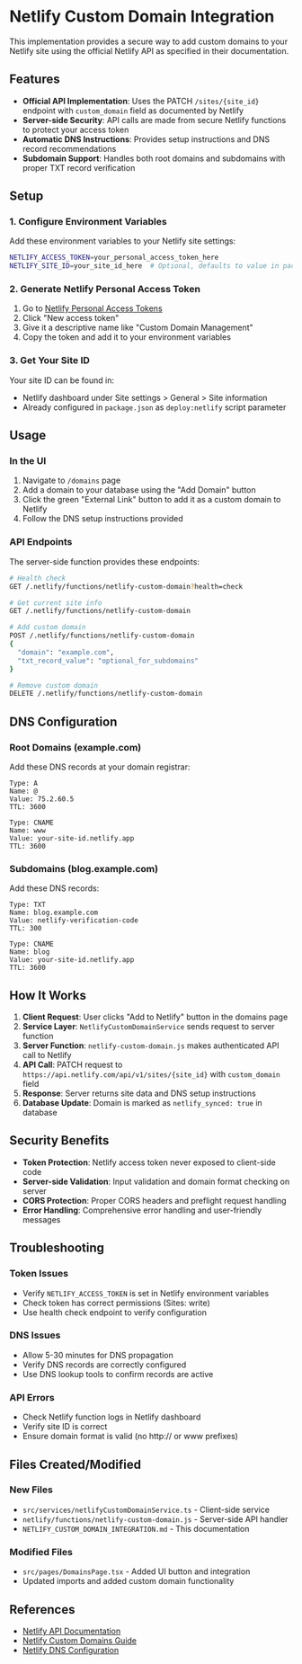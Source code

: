 # Netlify Custom Domain Integration

This implementation provides a secure way to add custom domains to your Netlify site using the official Netlify API as specified in their documentation.

## Features

- **Official API Implementation**: Uses the PATCH `/sites/{site_id}` endpoint with `custom_domain` field as documented by Netlify
- **Server-side Security**: API calls are made from secure Netlify functions to protect your access token
- **Automatic DNS Instructions**: Provides setup instructions and DNS record recommendations
- **Subdomain Support**: Handles both root domains and subdomains with proper TXT record verification

## Setup

### 1. Configure Environment Variables

Add these environment variables to your Netlify site settings:

```bash
NETLIFY_ACCESS_TOKEN=your_personal_access_token_here
NETLIFY_SITE_ID=your_site_id_here  # Optional, defaults to value in package.json
```

### 2. Generate Netlify Personal Access Token

1. Go to [Netlify Personal Access Tokens](https://app.netlify.com/user/applications/personal)
2. Click "New access token"
3. Give it a descriptive name like "Custom Domain Management"
4. Copy the token and add it to your environment variables

### 3. Get Your Site ID

Your site ID can be found in:
- Netlify dashboard under Site settings > General > Site information
- Already configured in `package.json` as `deploy:netlify` script parameter

## Usage

### In the UI

1. Navigate to `/domains` page
2. Add a domain to your database using the "Add Domain" button
3. Click the green "External Link" button to add it as a custom domain to Netlify
4. Follow the DNS setup instructions provided

### API Endpoints

The server-side function provides these endpoints:

```bash
# Health check
GET /.netlify/functions/netlify-custom-domain?health=check

# Get current site info
GET /.netlify/functions/netlify-custom-domain

# Add custom domain
POST /.netlify/functions/netlify-custom-domain
{
  "domain": "example.com",
  "txt_record_value": "optional_for_subdomains"
}

# Remove custom domain
DELETE /.netlify/functions/netlify-custom-domain
```

## DNS Configuration

### Root Domains (example.com)

Add these DNS records at your domain registrar:

```
Type: A
Name: @
Value: 75.2.60.5
TTL: 3600

Type: CNAME  
Name: www
Value: your-site-id.netlify.app
TTL: 3600
```

### Subdomains (blog.example.com)

Add these DNS records:

```
Type: TXT
Name: blog.example.com
Value: netlify-verification-code
TTL: 300

Type: CNAME
Name: blog
Value: your-site-id.netlify.app  
TTL: 3600
```

## How It Works

1. **Client Request**: User clicks "Add to Netlify" button in the domains page
2. **Service Layer**: `NetlifyCustomDomainService` sends request to server function
3. **Server Function**: `netlify-custom-domain.js` makes authenticated API call to Netlify
4. **API Call**: PATCH request to `https://api.netlify.com/api/v1/sites/{site_id}` with `custom_domain` field
5. **Response**: Server returns site data and DNS setup instructions
6. **Database Update**: Domain is marked as `netlify_synced: true` in database

## Security Benefits

- **Token Protection**: Netlify access token never exposed to client-side code
- **Server-side Validation**: Input validation and domain format checking on server
- **CORS Protection**: Proper CORS headers and preflight request handling
- **Error Handling**: Comprehensive error handling and user-friendly messages

## Troubleshooting

### Token Issues
- Verify `NETLIFY_ACCESS_TOKEN` is set in Netlify environment variables
- Check token has correct permissions (Sites: write)
- Use health check endpoint to verify configuration

### DNS Issues
- Allow 5-30 minutes for DNS propagation
- Verify DNS records are correctly configured
- Use DNS lookup tools to confirm records are active

### API Errors
- Check Netlify function logs in Netlify dashboard
- Verify site ID is correct
- Ensure domain format is valid (no http:// or www prefixes)

## Files Created/Modified

### New Files
- `src/services/netlifyCustomDomainService.ts` - Client-side service
- `netlify/functions/netlify-custom-domain.js` - Server-side API handler
- `NETLIFY_CUSTOM_DOMAIN_INTEGRATION.md` - This documentation

### Modified Files  
- `src/pages/DomainsPage.tsx` - Added UI button and integration
- Updated imports and added custom domain functionality

## References

- [Netlify API Documentation](https://developers.netlify.com/guides/adding-your-domain-using-netlify-api/)
- [Netlify Custom Domains Guide](https://docs.netlify.com/domains-https/custom-domains/)
- [Netlify DNS Configuration](https://docs.netlify.com/domains-https/netlify-dns/)
